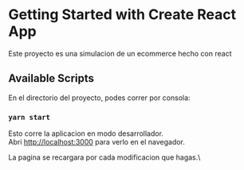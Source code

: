 # Getting Started with Create React App

Este proyecto es una simulacion de un ecommerce hecho con react

## Available Scripts

En el directorio del proyecto, podes correr por consola:

### `yarn start`

Esto corre la aplicacion en modo desarrollador.\
Abri [http://localhost:3000](http://localhost:3000) para verlo en el navegador.

La pagina se recargara por cada modificacion que hagas.\

